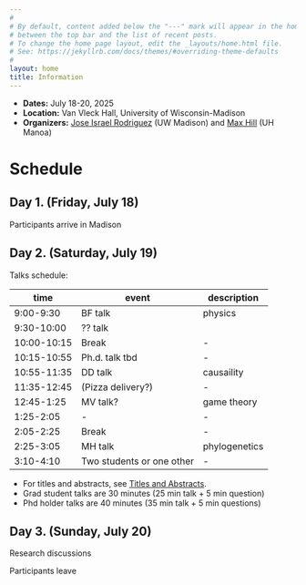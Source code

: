 ```yaml
---
#
# By default, content added below the "---" mark will appear in the home page
# between the top bar and the list of recent posts.
# To change the home page layout, edit the _layouts/home.html file.
# See: https://jekyllrb.com/docs/themes/#overriding-theme-defaults
#
layout: home
title: Information
---
```


- **Dates:** July 18-20, 2025
- **Location:** Van Vleck Hall, University of Wisconsin-Madison
- **Organizers:** [Jose Israel Rodriguez](https://sites.google.com/wisc.edu/jose/home)  (UW Madison) and [Max Hill](https://sites.google.com/view/max-hill/)  (UH Manoa)

# Schedule

## Day 1. (Friday, July 18)

Participants arrive in Madison

## Day 2. (Saturday, July 19)

Talks schedule:
  
 time        | event                     | description 
-------------|---------------------------|-------------
 9:00-9:30   | BF talk                   | physics       
 9:30-10:00  | ?? talk                   |             
 10:00-10:15 | Break                     |      -      
 10:15-10:55 | Ph.d. talk tbd            |      -      
 10:55-11:35 | DD talk                   |      causaility      
 11:35-12:45 | (Pizza delivery?)         |      -      
 12:45-1:25  | MV talk?                  |      game theory      
 1:25-2:05   |                   -       |      -      
 2:05-2:25   | Break                     |      -      
 2:25-3:05   | MH talk                   |     phylogenetics       
 3:10-4:10   | Two students or one other |       -     

- For titles and abstracts, see [Titles and Abstracts](./titles-and-abstracts.md).
- Grad student talks are 30 minutes (25 min talk + 5 min question)
- Phd holder talks are 40 minutes (35 min talk + 5 min questions)

## Day 3. (Sunday, July 20)

Research discussions

Participants leave

